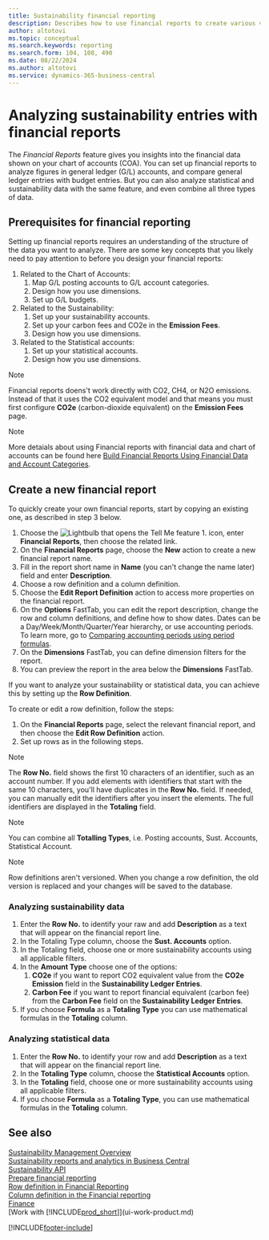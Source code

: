 ```yaml
---
title: Sustainability financial reporting
description: Describes how to use financial reports to create various views and reports for analyzing sustainability performance data.
author: altotovi
ms.topic: conceptual
ms.search.keywords: reporting
ms.search.form: 104, 108, 490
ms.date: 08/22/2024
ms.author: altotovi
ms.service: dynamics-365-business-central
---
```


# Analyzing sustainability entries with financial reports 

The *Financial Reports* feature gives you insights into the financial data shown on your chart of accounts (COA). You can set up financial reports to analyze figures in general ledger (G/L) accounts, and compare general ledger entries with budget entries. But you can also analyze statistical and sustainability data with the same feature, and even combine all three types of data.  

## Prerequisites for financial reporting  

Setting up financial reports requires an understanding of the structure of the data you want to analyze. There are some key concepts that you likely need to pay attention to before you design your financial reports: 

1. Related to the Chart of Accounts: 
   1. Map G/L posting accounts to G/L account categories. 
   2. Design how you use dimensions.
   3. Set up G/L budgets.  
2. Related to the Sustainability:   
   1. Set up your sustainability accounts. 
   2. Set up your carbon fees and CO2e in the **Emission Fees**.
   3. Design how you use dimensions.  
3. Related to the Statistical accounts: 
   1. Set up your statistical accounts. 
   2. Design how you use dimensions.  

> [!NOTE]
> Financial reports doens't work directly with CO2, CH4, or N2O emissions. Instead of that it uses the CO2 equivalent model and that means you must first configure **CO2e** (carbon-dioxide equivalent) on the **Emission Fees** page.  

> [!NOTE]
> More detaials about using Financial reports with financial data and chart of accounts can be found here [Build Financial Reports Using Financial Data and Account Categories](bi-how-work-account-schedule.md).   

## Create a new financial report  

To quickly create your own financial reports, start by copying an existing one, as described in step 3 below. 

1. Choose the ![Lightbulb that opens the Tell Me feature 1.](media/ui-search/search_small.png "Tell me what you want to do") icon, enter **Financial Reports**, then choose the related link.  
2. On the **Financial Reports** page, choose the **New** action to create a new financial report name.  
3. Fill in the report short name in **Name** (you can't change the name later) field and enter **Description**.  
4. Choose a row definition and a column definition.   
5. Choose the **Edit Report Definition** action to access more properties on the financial report.  
6. On the **Options** FastTab, you can edit the report description, change the row and column definitions, and define how to show dates. Dates can be a Day/Week/Month/Quarter/Year hierarchy, or use accounting periods. To learn more, go to [Comparing accounting periods using period formulas](bi-column-definitions.md#comparing-accounting-periods-using-period-formulas). 
7. On the **Dimensions** FastTab, you can define dimension filters for the report.  
8. You can preview the report in the area below the **Dimensions** FastTab.   

If you want to analyze your sustainability or statistical data, you can achieve this by setting up the **Row Definition**.  

To create or edit a row definition, follow the steps:

1. On the **Financial Reports** page, select the relevant financial report, and then choose the **Edit Row Definition** action. 
2. Set up rows as in the following steps.  

> [!NOTE]
> The **Row No.** field shows the first 10 characters of an identifier, such as an account number. If you add elements with identifiers that start with the same 10 characters, you'll have duplicates in the **Row No.** field. If needed, you can manually edit the identifiers after you insert the elements. The full identifiers are displayed in the **Totaling** field.

> [!NOTE]
> You can combine all **Totalling Types**, i.e. Posting accounts, Sust. Accounts, Statistical Account.

> [!NOTE]
> Row definitions aren't versioned. When you change a row definition, the old version is replaced and your changes will be saved to the database. 

### Analyzing sustainability data  

1. Enter the **Row No.** to identify your raw and add **Description** as a text that will appear on the financial report line. 
2. In the Totaling Type column, choose the **Sust. Accounts** option.   
3. In the Totaling field, choose one or more sustainability accounts using all applicable filters. 
4. In the **Amount Type** choose one of the options:   
   1. **CO2e** if you want to report CO2 equivalent value from the **CO2e Emission** field in the **Sustainability Ledger Entries**. 
   2. **Carbon Fee** if you want to report financial equivalent (carbon fee) from the **Carbon Fee** field on the **Sustainability Ledger Entries**. 
5. If you choose **Formula** as a **Totaling Type** you can use mathematical formulas in the **Totaling** column.  

### Analyzing statistical data

1. Enter the **Row No.** to identify your row and add **Description** as a text that will appear on the financial report line. 
2. In the **Totaling Type** column, choose the **Statistical Accounts** option.   
3. In the **Totaling** field, choose one or more sustainability accounts using all applicable filters. 
4. If you choose **Formula** as a **Totaling Type**, you can use mathematical formulas in the **Totaling** column.  

## See also

[Sustainability Management Overview](finance-manage-sustainability.md)    
[Sustainability reports and analytics in Business Central](sustainability-reports.md)   
[Sustainability API](/dynamics365/business-central/dev-itpro/api-sustainability/sustainability-api?toc=/dynamics365/business-central/toc.json)    
[Prepare financial reporting](bi-how-work-account-schedule.md)    
[Row definition in Financial Reporting](bi-row-definitions.md)    
[Column definition in the Financial reporting](bi-column-definitions.md)    
[Finance](finance.md)    
[Work with [!INCLUDE[prod_short](includes/prod_short.md)]](ui-work-product.md)    

[!INCLUDE[footer-include](includes/footer-banner.md)]
